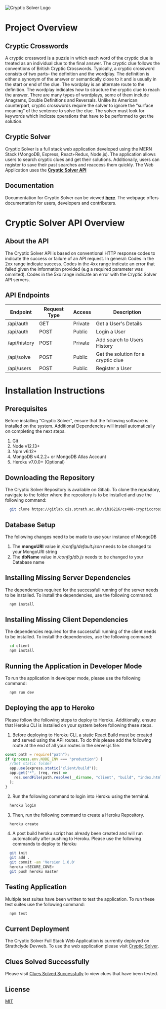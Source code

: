 ![Cryptic Solver Logo](https://devweb2019.cis.strath.ac.uk/~vib16216/CrypticSolverPublic/readme-logo.jpg)

# Project Overview

## Cryptic Crosswords

A cryptic crossword is a puzzle in which each word of the cryptic clue is treated as an individual clue to the final answer. The cryptic clue follows the conventions of British Cryptic Crosswords. Typically, a cryptic crossword consists of two parts- the definition and the wordplay. The definition is either a synonym of the answer or semantically close to it and is usually in the start or end of the clue. The wordplay is an alternate route to the definition. The wordplay indicates how to structure the cryptic clue to reach the answer. There are many types of wordplays, some of them include Anagrams, Double Definitions and Reversals. Unlike its American counterpart, cryptic crosswords require the solver to ignore the “surface meaning” of the sentence to solve the clue. The solver must look for keywords which indicate operations that have to be performed to get the solution.

## Cryptic Solver

Cryptic Solver is a full stack web application developed using the MERN Stack (MongoDB, Express, React+Redux, Node.js). The application allows users to search cryptic clues and get their solutions. Additionally, users can register to save their past searches and reaccess them quickly. The Web Application uses the [**Cryptic Solver API**](https://app.swaggerhub.com/apis-docs/iamkhattar/cryptic-solver/7.1.0)

## Documentation

Documentation for Cryptic Solver can be viewed [**here**](https://devweb2019.cis.strath.ac.uk/~vib16216/documentation/). The webpage offers documentation for users, developers and contributers.

# Cryptic Solver API Overview

## About the API

The Cryptic Solver API is based on conventional HTTP response codes to indicate the success or failure of an API request. In general: Codes in the 2xx range indicate success. Codes in the 4xx range indicate an error that failed given the information provided (e.g a required parameter was ommited). Codes in the 5xx range indicate an error with the Cryptic Solver API servers.

## API Endpoints

| Endpoint     | Request Type | Access  | Description                         |
| ------------ | ------------ | ------- | ----------------------------------- |
| /api/auth    | GET          | Private | Get a User's Details                |
| /api/auth    | POST         | Public  | Login a User                        |
| /api/history | POST         | Private | Add search to Users History         |
| /api/solve   | POST         | Public  | Get the solution for a cryptic clue |
| /api/users   | POST         | Public  | Register a User                     |

# Installation Instructions

## Prerequisites

Before installing "Cryptic Solver", ensure that the following software is installed on the system. Additional Dependencies will install automatically on completing the next steps.

1. Git
2. Node v12.13+
3. Npm v6.12+
4. MongoDB v4.2.2+ or MongoDB Atlas Account
5. Heroku v7.0.0+ (Optional)

## Downloading the Repository

The Cryptic Solver Repository is available on Gitlab. To clone the repository, navigate to the folder where the repository is to be installed and use the following command:

```bash
  git clone https://gitlab.cis.strath.ac.uk/vib16216/cs408-crypticcrosswordsolver.git
```

## Database Setup

The following changes need to be made to use your instance of MongoDB

1. The **mongoURI** value in _/config/default.json_ needs to be changed to your MongoURI string
2. The **dbName** value in _/config/db.js_ needs to be changed to your Database name

## Installing Missing Server Dependencies

The dependencies required for the successfull running of the server needs to be installed. To install the dependencies, use the following command:

```bash
  npm install
```

## Installing Missing Client Dependencies

The dependencies required for the successfull running of the client needs to be installed. To install the dependencies, use the following command:

```bash
  cd client
  npm install
```

## Running the Application in Developer Mode

To run the application in developer mode, please use the following command:

```bash
  npm run dev
```

## Deploying the app to Heroko

Please follow the following steps to deploy to Heroku. Additionally, ensure that Heroku CLI is installed on your system before following these steps.

1. Before deploying to Heroku CLI, a static React Build must be created and served using the API routes. To do this please add the following route at the end of all your routes in the server.js file:

```javascript
const path = require("path");
if (process.env.NODE_ENV === "production") {
  //Set static folder
  app.use(express.static("client/build"));
  app.get("*", (req, res) =>
    res.sendFile(path.resolve(__dirname, "client", "build", "index.html"))
  );
}
```

2. Run the following command to login into Heroku using the terminal.

```bash
  heroku login
```

3. Then, run the following command to create a Heroku Repository.

```bash
  heroku create
```

4. A post build heroku script has already been created and will run automatically after pushing to Heroku. Please use the following commands to deploy to Heroku

```bash
  git init
  git add .
  git commit -am 'Version 1.0.0'
  heroku <SECURE_COVE>
  git push heroku master
```

## Testing Application

Multiple test suites have been written to test the application. To run these test suites use the following command:

```bash
  npm test
```

## Current Deployment

The Cryptic Solver Full Stack Web Application is currently deployed on Strathclyde Devweb. To use the web application please visit [Cryptic Solver](https://devweb2019.cis.strath.ac.uk/vib16216-nodejs/ "Cryptic Solver").

## Clues Solved Successfully

Please visit [Clues Solved Successfully](https://devweb2019.cis.strath.ac.uk/~vib16216/clues/) to view clues that have been tested.

## License

[MIT](https://choosealicense.com/licenses/mit/)

